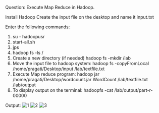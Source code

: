 Question:
Execute Map Reduce in Hadoop.

Install Hadoop
Create the input file on the desktop and name it input.txt

Enter the following commands:
1. su - hadoopusr
2. start-all.sh
3. jps
4. hadoop fs -ls /
5. Create a new directory (if needed) hadoop fs -mkdir /lab
6. Move the input file to hadoop system: hadoop fs -copyFromLocal /home/pragati/Desktop/input  /lab/textfile.txt
7. Execute Map reduce program: hadoop jar /home/pragati/Desktop/wordcount.jar  WordCount  /lab/textfile.txt  /lab/output
8. To display output on the terminal: hadoopfs -cat /lab/output/part-r-00000

Output:
![1](https://user-images.githubusercontent.com/53899365/102468093-1c004e00-4077-11eb-8e1a-fa71e7bb3c34.png)
![2](https://user-images.githubusercontent.com/53899365/102468098-1d317b00-4077-11eb-8693-3d0bc9059fa4.png)
![3](https://user-images.githubusercontent.com/53899365/102468104-1efb3e80-4077-11eb-9805-797ac3872186.png)
  
